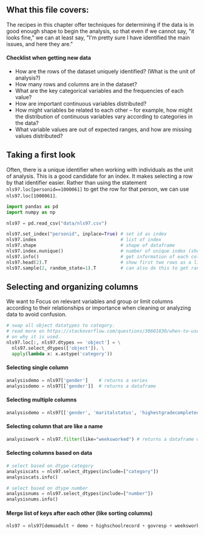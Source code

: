 ## What this file covers:

The recipes in this chapter offer techniques for determining if the data 
is in good enough shape to begin the analysis, so that even if we cannot say, 
"it looks fine," we can at least say, 
"I'm pretty sure I have identified the main issues, and here they are."

#### Checklist when getting new data
- How are the rows of the dataset uniquely identified? (What is the unit of analysis?)
- How many rows and columns are in the dataset?
- What are the key categorical variables and the frequencies of each value?
- How are important continuous variables distributed?
- How might variables be related to each other – for example, how might the distribution of continuous variables vary according to categories in the data?
- What variable values are out of expected ranges, and how are missing values distributed?

## Taking a first look

Often, there is a unique identifier when working with individuals as the unit of analysis. 
This is a good candidate for an index. It makes selecting a row by that identifier easier. 
Rather than using the statement `nls97.loc[personid==1000061]` to get the row for that 
person, we can use `nls97.loc[1000061]`.

```python
import pandas as pd
import numpy as np

nls97 = pd.read_csv("data/nls97.csv")

nls97.set_index("personid", inplace=True) # set id as index
nls97.index                               # list of index
nls97.shape                               # shape of dataframe
nls97.index.nunique()                     # number of unique index (should be the same as rows!)
nls97.info()                              # get information of each column (non-null count, dtype, etc)
nls97.head(2).T                           # show first two rows as a list (instead of column)
nls97.sample(2, random_state=1).T         # can also do this to get random sample in the table
```
## Selecting and organizing columns

We want to Focus on relevant variables and group or limit columns according to their 
relationships or importance when cleaning or analyzing data to avoid confusion.

```python
# swap all object datatypes to category.
# read more on https://stackoverflow.com/questions/30601830/when-to-use-category-rather-than-object
# on why it is used.
nls97.loc[:, nls97.dtypes == 'object'] = \
  nls97.select_dtypes(['object']). \
  apply(lambda x: x.astype('category'))
```

#### Selecting single column

```python
analysisdemo = nls97['gender']    # returns a series
analysisdemo = nls97[['gender']]  # returns a dataframe
```

#### Selecting multiple columns
```python
analysisdemo = nls97[['gender', 'maritalstatus', 'highestgradecompleted']]  # select three columns (returns dataframe)
```

#### Selecting column that are like a name
```python
analysiswork = nls97.filter(like="weeksworked") # returns a dataframe of all columns with name like that
```

#### Selecting columns based on data
```python
# select based on dtype category
analysiscats = nls97.select_dtypes(include=["category"])
analysiscats.info()

# select based on dtype number
analysisnums = nls97.select_dtypes(include=["number"])
analysisnums.info()
```

#### Merge list of keys after each other (like sorting columns)
```python
nls97 = nls97[demoadult + demo + highschoolrecord + govresp + weeksworked + colenr]
```

